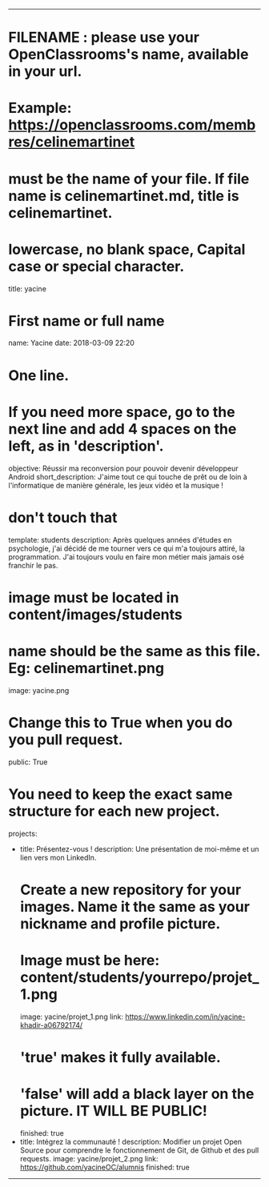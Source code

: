 ---

# FILENAME : please use your OpenClassrooms's name, available in your url.
# Example: https://openclassrooms.com/membres/celinemartinet
# must be the name of your file. If file name is celinemartinet.md, title is celinemartinet.
# lowercase, no blank space, Capital case or special character.
title: yacine

# First name or full name
name: Yacine
date: 2018-03-09 22:20

# One line.
# If you need more space, go to the next line and add 4 spaces on the left, as in 'description'.
objective: Réussir ma reconversion pour pouvoir devenir développeur Android
short_description: J'aime tout ce qui touche de prêt ou de loin à l'informatique de manière générale, les jeux vidéo et la musique !

# don't touch that
template: students
description:
    Après quelques années d'études en psychologie, j'ai décidé de me tourner vers ce qui m'a toujours attiré, la programmation.
    J'ai toujours voulu en faire mon métier mais jamais osé franchir le pas. 

# image must be located in content/images/students
# name should be the same as this file. Eg: celinemartinet.png
image: yacine.png

# Change this to True when you do you pull request.
public: True

# You need to keep the exact same structure for each new project.
projects:
  - title: Présentez-vous !
    description: Une présentation de moi-même et un lien vers mon LinkedIn.
    # Create a new repository for your images. Name it the same as your nickname and profile picture.
    # Image must be here: content/students/yourrepo/projet_1.png
    image: yacine/projet_1.png
    link: https://www.linkedin.com/in/yacine-khadir-a06792174/
    # 'true' makes it fully available.
    # 'false' will add a black layer on the picture. IT WILL BE PUBLIC!
    finished: true
  - title: Intégrez la communauté !
    description: Modifier un projet Open Source pour comprendre le fonctionnement de Git, de Github et des pull requests. 
    image: yacine/projet_2.png
    link: https://github.com/yacineOC/alumnis
    finished: true
---